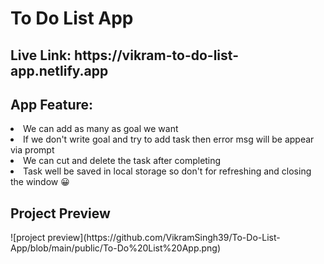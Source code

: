 # To Do List App
<h2>Live Link: https://vikram-to-do-list-app.netlify.app</h2>

<h2>App Feature:</h2>
<li> We can add as many as goal we want </li>
<li> If we don't write goal and try to add task then error msg will be appear via prompt </li>
<li> We can cut and delete the task after completing</li>
<li> Task well be saved in local storage so don't for refreshing and closing the window 😀 </li>

<h2>Project Preview</h2>
![project preview](https://github.com/VikramSingh39/To-Do-List-App/blob/main/public/To-Do%20List%20App.png)

